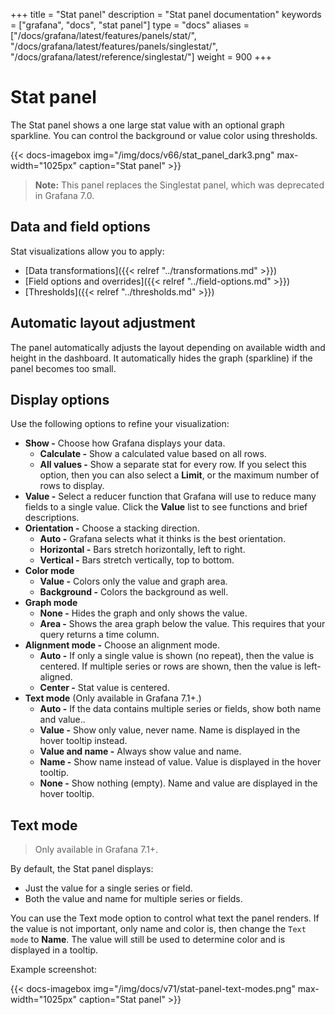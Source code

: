 +++
title = "Stat panel"
description = "Stat panel documentation"
keywords = ["grafana", "docs", "stat panel"]
type = "docs"
aliases = ["/docs/grafana/latest/features/panels/stat/", "/docs/grafana/latest/features/panels/singlestat/", "/docs/grafana/latest/reference/singlestat/"]
weight = 900
+++

# Stat panel

The Stat panel shows a one large stat value with an optional graph sparkline. You can control the background or value color using thresholds.

{{< docs-imagebox img="/img/docs/v66/stat_panel_dark3.png" max-width="1025px" caption="Stat panel" >}}

> **Note:** This panel replaces the Singlestat panel, which was deprecated in Grafana 7.0.

## Data and field options

Stat visualizations allow you to apply:

- [Data transformations]({{< relref "../transformations.md" >}})
- [Field options and overrides]({{< relref "../field-options.md" >}})
- [Thresholds]({{< relref "../thresholds.md" >}})

## Automatic layout adjustment

The panel automatically adjusts the layout depending on available width and height in the dashboard. It automatically hides the graph (sparkline) if the panel becomes too small.

## Display options

Use the following options to refine your visualization:

- **Show -** Choose how Grafana displays your data.
  - **Calculate -** Show a calculated value based on all rows.
  - **All values -** Show a separate stat for every row. If you select this option, then you can also select a **Limit**, or the maximum number of rows to display.
- **Value -** Select a reducer function that Grafana will use to reduce many fields to a single value. Click the **Value** list to see functions and brief descriptions.
- **Orientation -** Choose a stacking direction.
  - **Auto -** Grafana selects what it thinks is the best orientation.
  - **Horizontal -** Bars stretch horizontally, left to right.
  - **Vertical -** Bars stretch vertically, top to bottom.
- **Color mode**
  - **Value -** Colors only the value and graph area.
  - **Background -** Colors the background as well.
- **Graph mode**
  - **None -** Hides the graph and only shows the value.
  - **Area -** Shows the area graph below the value. This requires that your query returns a time column.
- **Alignment mode -** Choose an alignment mode.
  - **Auto -** If only a single value is shown (no repeat), then the value is centered. If multiple series or rows are shown, then the value is left-aligned.
  - **Center -** Stat value is centered.
- **Text mode** (Only available in Grafana 7.1+.)
  - **Auto -** If the data contains multiple series or fields, show both name and value..
  - **Value -** Show only value, never name. Name is displayed in the hover tooltip instead.
  - **Value and name -** Always show value and name.
  - **Name -** Show name instead of value. Value is displayed in the hover tooltip.
  - **None -** Show nothing (empty). Name and value are displayed in the hover tooltip.

## Text mode

> Only available in Grafana 7.1+.

By default, the Stat panel displays:

- Just the value for a single series or field.
- Both the value and name for multiple series or fields.

You can use the Text mode option to control what text the panel renders. If the value is not important, only name and color is, then change the `Text mode` to **Name**. The value will still be used to determine color and is displayed in a tooltip.

Example screenshot:

{{< docs-imagebox img="/img/docs/v71/stat-panel-text-modes.png" max-width="1025px" caption="Stat panel" >}}
